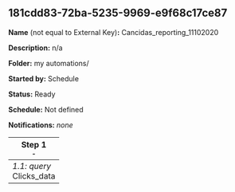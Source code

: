 ## 181cdd83-72ba-5235-9969-e9f68c17ce87

**Name** (not equal to External Key)**:** Cancidas_reporting_11102020

**Description:** n/a

**Folder:** my automations/

**Started by:** Schedule

**Status:** Ready

**Schedule:** Not defined

**Notifications:** _none_


| Step 1<br>_<small>-</small>_ |
| --- |
| _1.1: query_<br>Clicks_data |
